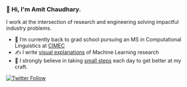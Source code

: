 ### 👋 Hi, I'm Amit Chaudhary.

<!--
**amitness/amitness** is a ✨ _special_ ✨ repository because its `README.md` (this file) appears on your GitHub profile.
Here are some ideas to get you started:
-->

I work at the intersection of research and engineering solving impactful industry problems.

- 🔭 I’m currently back to grad school pursuing an MS in Computational Linguistics at [CIMEC](https://www.cimec.unitn.it/en) 
- ✍️ I write [visual explanations](https://amitness.com) of Machine Learning research
- 🌱 I strongly believe in taking [small steps](https://github.com/amitness/learning) each day to get better at my craft. 
  
[![Twitter Follow](https://img.shields.io/twitter/follow/amitness?label=Follow&style=social)](https://twitter.com/amitness)
